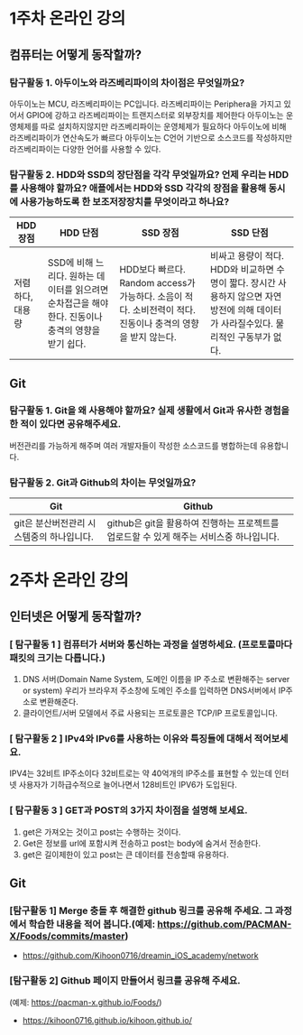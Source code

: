 # 1주차 온라인 강의

## 컴퓨터는 어떻게 동작할까?
### 탐구활동 1. 아두이노와 라즈베리파이의 차이점은 무엇일까요?
아두이노는 MCU, 라즈베리파이는 PC입니다. 라즈베리파이는 Periphera을 가지고 있어서 GPIO에 강하고 라즈베리파이는 트랜지스터로 외부장치를 제어한다
아두이노는 운영체제를 따로 설치하지않지만 라즈베리파이는 운영체제가 필요하다
아두이노에 비해 라즈베리파이가 연산속도가 빠르다
아두이노는 C언어 기반으로 소스코드를 작성하지만 라즈베리파이는 다양한 언어를 사용할 수 있다.

### 탐구활동 2. HDD와 SSD의 장단점을 각각 무엇일까요? 언제 우리는 HDD를 사용해야 할까요? 애플에서는 HDD와 SSD 각각의 장점을 활용해 동시에 사용가능하도록 한 보조저장장치를 무엇이라고 하나요?
|HDD 장점|HDD 단점|SSD 장점|SSD 단점|
---|---|---|---|
저렴하다, 대용량|SSD에 비해 느리다. 원하는 데이터를 읽으려면 순차접근을 해야한다. 진동이나 충격의 영향을 받기 쉽다. |HDD보다 빠르다. Random access가 가능하다. 소음이 적다. 소비전력이 적다. 진동이나 충격의 영향을 받지 않는다.|비싸고 용량이 적다. HDD와 비교하면 수명이 짧다. 장시간 사용하지 않으면 자연방전에 의해 데이터가 사라질수있다. 물리적인 구동부가 없다.|

## Git
### 탐구활동 1. Git을 왜 사용해야 할까요? 실제 생활에서 Git과 유사한 경험을 한 적이 있다면 공유해주세요.
버전관리를 가능하게 해주며 여러 개발자들이 작성한 소스코드를 병합하는데 유용합니다.

### 탐구활동 2. Git과 Github의 차이는 무엇일까요?
|Git|Github|
---|---|
git은 분산버전관리 시스템중의 하나입니다.|github은 git을 활용하여 진행하는 프로젝트를 업로드할 수 있게 해주는 서비스중 하나입니다.|

# 2주차 온라인 강의

## 인터넷은 어떻게 동작할까?

### [ 탐구활동 1 ] 컴퓨터가 서버와 통신하는 과정을 설명하세요. (프로토콜마다 패킷의 크기는 다릅니다.)
1. DNS 서버(Domain Name System, 도메인 이름을 IP 주소로 변환해주는 server or system)
우리가 브라우저 주소창에 도메인 주소를 입력하면 DNS서버에서 IP주소로 변환해준다.
2. 클라이언트/서버 모델에서 주료 사용되는 프로토콜은 TCP/IP 프로토콜입니다.

###  [ 탐구활동 2 ] IPv4와 IPv6를 사용하는 이유와 특징들에 대해서 적어보세요.
IPV4는 32비트 IP주소이다 32비트로는 약 40억개의 IP주소를 표현할 수 있는데 인터넷 사용자가 기하급수적으로 늘어나면서 128비트인 IPV6가 도입된다.

### [ 탐구활동 3 ] GET과 POST의 3가지 차이점을 설명해 보세요.
1. get은 가져오는 것이고 post는 수행하는 것이다.
2. Get은 정보를 url에 포함시켜 전송하고 post는 body에 숨겨서 전송한다.
3. get은 길이제한이 있고 post는 큰 데이터를 전송할때 유용하다.


## Git

### [탐구활동 1] Merge 충돌 후 해결한 github 링크를 공유해 주세요. 그 과정에서 학습한 내용을 적어 봅니다.(예제: https://github.com/PACMAN-X/Foods/commits/master)
- https://github.com/Kihoon0716/dreamin_iOS_academy/network

### [탐구활동 2] Github 페이지 만들어서 링크를 공유해 주세요.
(예제: https://pacman-x.github.io/Foods/)
- https://kihoon0716.github.io/kihoon.github.io/
